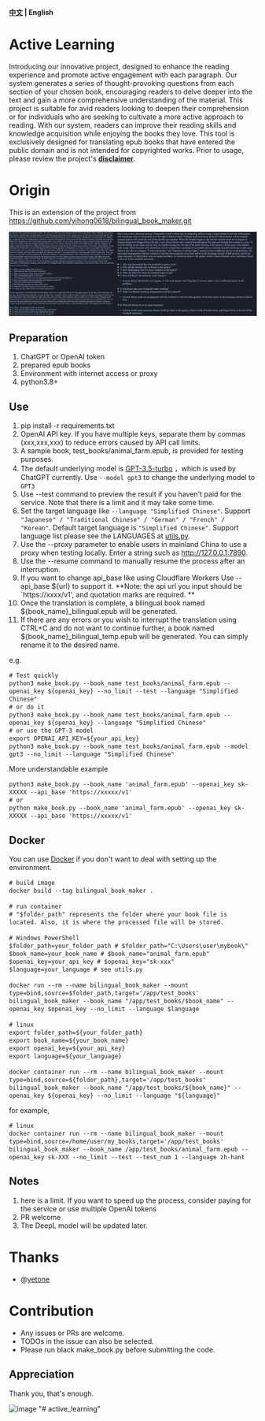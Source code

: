 **[中文](./README-CN.md) | English**

# Active Learning
Introducing our innovative project, designed to enhance the reading experience and promote active engagement with each paragraph. Our system generates a series of thought-provoking questions from each section of your chosen book, encouraging readers to delve deeper into the text and gain a more comprehensive understanding of the material. This project is suitable for avid readers looking to deepen their comprehension or for individuals who are seeking to cultivate a more active approach to reading. With our system, readers can improve their reading skills and knowledge acquisition while enjoying the books they love. This tool is exclusively designed for translating epub books that have entered the public domain and is not intended for copyrighted works. Prior to usage, please review the project's **[disclaimer](./disclaimer.md)**.

# Origin

This is an extension of the project from https://github.com/yihong0618/bilingual_book_maker.git

![image](samples/image.png)


## Preparation

1. ChatGPT or OpenAI token
2. prepared epub books
3. Environment with internet access or proxy
4. python3.8+


## Use

1. pip install -r requirements.txt
2. OpenAI API key. If you have multiple keys, separate them by commas (xxx,xxx,xxx) to reduce errors caused by API call limits.
3. A sample book, test_books/animal_farm.epub, is provided for testing purposes.
4. The default underlying model is [GPT-3.5-turbo](https://openai.com/blog/introducing-chatgpt-and-whisper-apis) ，which is used by ChatGPT currently. Use `--model gpt3` to change the underlying model to `GPT3`
5. Use --test command to preview the result if you haven't paid for the service. Note that there is a limit and it may take some time.
6. Set the target language like `--language "Simplified Chinese"`.
   Support ` "Japanese" / "Traditional Chinese" / "German" / "French" / "Korean"`.
   Default target language is `"Simplified Chinese"`. Support language list please see the LANGUAGES at [utils.py](./utils.py).
7. Use the --proxy parameter to enable users in mainland China to use a proxy when testing locally. Enter a string such as http://127.0.0.1:7890.
8. Use the --resume command to manually resume the process after an interruption.
9. If you want to change api_base like using Cloudflare Workers Use --api_base ${url} to support it. **Note: the api url you input should be `https://xxxx/v1', and quotation marks are required. **
10. Once the translation is complete, a bilingual book named ${book_name}_bilingual.epub will be generated.
11. If there are any errors or you wish to interrupt the translation using CTRL+C and do not want to continue further, a book named ${book_name}_bilingual_temp.epub will be generated. You can simply rename it to the desired name.

e.g.
```shell
# Test quickly
python3 make_book.py --book_name test_books/animal_farm.epub --openai_key ${openai_key} --no_limit --test --language "Simplified Chinese"
# or do it
python3 make_book.py --book_name test_books/animal_farm.epub --openai_key ${openai_key} --language "Simplified Chinese"
# or use the GPT-3 model
export OPENAI_API_KEY=${your_api_key}
python3 make_book.py --book_name test_books/animal_farm.epub --model gpt3 --no_limit --language "Simplified Chinese"
```
More understandable example
```shell
python3 make_book.py --book_name 'animal_farm.epub' --openai_key sk-XXXXX --api_base 'https://xxxxx/v1'
# or
python make_book.py --book_name 'animal_farm.epub' --openai_key sk-XXXXX --api_base 'https://xxxxx/v1'
```

## Docker
You can use [Docker](https://www.docker.com/) if you don't want to deal with setting up the environment.
```shell
# build image
docker build --tag bilingual_book_maker .

# run container
# "$folder_path" represents the folder where your book file is located. Also, it is where the processed file will be stored.

# Windows PowerShell
$folder_path=your_folder_path # $folder_path="C:\Users\user\mybook\"
$book_name=your_book_name # $book_name="animal_farm.epub"
$openai_key=your_api_key # $openai_key="sk-xxx"
$language=your_language # see utils.py

docker run --rm --name bilingual_book_maker --mount type=bind,source=$folder_path,target='/app/test_books' bilingual_book_maker --book_name "/app/test_books/$book_name" --openai_key $openai_key --no_limit --language $language

# linux
export folder_path=${your_folder_path}
export book_name=${your_book_name}
export openai_key=${your_api_key}
export language=${your_language}

docker container run --rm --name bilingual_book_maker --mount type=bind,source=${folder_path},target='/app/test_books' bilingual_book_maker --book_name "/app/test_books/${book_name}" --openai_key ${openai_key} --no_limit --language "${language}"
```
for example,
```shell
# linux
docker container run --rm --name bilingual_book_maker --mount type=bind,source=/home/user/my_books,target='/app/test_books' bilingual_book_maker --book_name /app/test_books/animal_farm.epub --openai_key sk-XXX --no_limit --test --test_num 1 --language zh-hant
```

## Notes

1. here is a limit. If you want to speed up the process, consider paying for the service or use multiple OpenAI tokens
2. PR welcome
3. The DeepL model will be updated later.


# Thanks

- @[yetone](https://github.com/yetone)

# Contribution

- Any issues or PRs are welcome.
- TODOs in the issue can also be selected.
- Please run black make_book.py before submitting the code.

## Appreciation

Thank you, that's enough.

![image](https://user-images.githubusercontent.com/15976103/222407199-1ed8930c-13a8-402b-9993-aaac8ee84744.png)
"# active_learning" 
